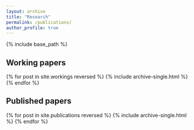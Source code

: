```yaml
---
layout: archive
title: "Research"
permalink: /publications/
author_profile: true
---
```


{% include base_path %}

## Working papers

{% for post in site.workings reversed %}
  {% include archive-single.html %}
{% endfor %}

## Published papers

{% for post in site.publications reversed %}
  {% include archive-single.html %}
{% endfor %}